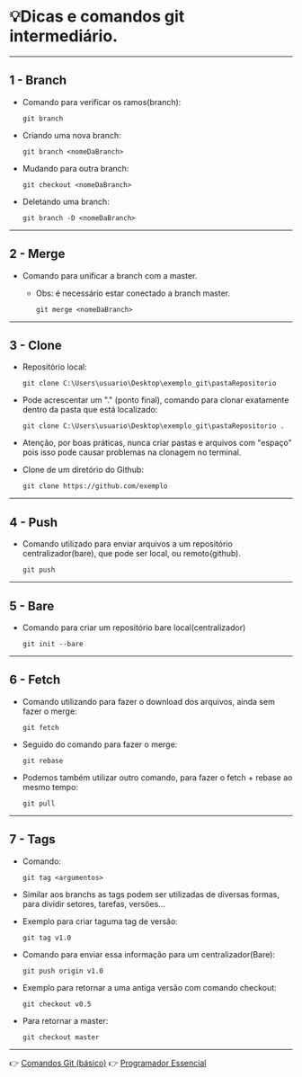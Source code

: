 # :bulb:Dicas e comandos git intermediário.

---

## 1 - Branch

* Comando para verificar os ramos(branch):

    `git branch`

* Criando uma nova branch:

    `git branch <nomeDaBranch>`
    
* Mudando para outra branch:

    `git checkout <nomeDaBranch>`
    
* Deletando uma branch:

    `git branch -D <nomeDaBranch>`

---

## 2 - Merge
    
* Comando para unificar a branch com a master. 

  * Obs: é necessário estar conectado a branch master.

    `git merge <nomeDaBranch>`

---

## 3 - Clone
        
* Repositório local:

     `git clone C:\Users\usuario\Desktop\exemplo_git\pastaRepositorio`

* Pode acrescentar um "." (ponto final), comando para clonar exatamente dentro da pasta que está localizado:

    `git clone C:\Users\usuario\Desktop\exemplo_git\pastaRepositorio .`

* Atenção, por boas práticas, nunca criar pastas e arquivos com "espaço" pois isso pode causar problemas na clonagem no terminal.
    
* Clone de um diretório do Github:

    `git clone https://github.com/exemplo`

---

## 4 - Push

* Comando utilizado para enviar arquivos a um repositório centralizador(bare), que pode ser local, ou remoto(github).

    `git push`

---
## 5 - Bare

* Comando para criar um repositório bare local(centralizador)

   `git init --bare`

---
## 6 - Fetch

* Comando utilizando para fazer o download dos arquivos, ainda sem fazer o merge:

    `git fetch`

* Seguido do comando para fazer o merge:

    `git rebase`

* Podemos também utilizar outro comando, para fazer o fetch + rebase ao mesmo tempo:

    `git pull`

---
## 7 - Tags

* Comando:

    `git tag <argumentos>`

* Similar aos branchs as tags podem ser utilizadas de diversas formas, para dividir setores, tarefas, versões...

* Exemplo para criar taguma tag de versão:

    `git tag v1.0`

* Comando para enviar essa informação para um centralizador(Bare):

    `git push origin v1.0`

* Exemplo para retornar a uma antiga versão com comando checkout:

    `git checkout v0.5`

* Para retornar a master:

    `git checkout master`

---

:point_right: [Comandos Git (básico)](https://github.com/Dev-HideyukiTakahashi/Programador-Essencial/blob/master/pasta_essencial/git_github/ComandosGit(b%C3%A1sico).MD) 
:point_right: [Programador Essencial](https://github.com/Dev-HideyukiTakahashi/Programador-Essencial)
